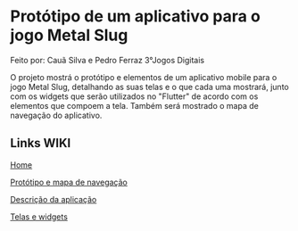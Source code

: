 # Protótipo de um aplicativo para o jogo Metal Slug
Feito por: Cauã Silva e Pedro Ferraz 3°Jogos Digitais

O projeto mostrá o protótipo e elementos de um aplicativo mobile para o jogo Metal Slug, detalhando as suas telas e o que cada uma mostrará, junto com os widgets que serão utilizados no "Flutter" de acordo com os elementos que compoem a tela. Também será mostrado o mapa de navegação do aplicativo.

## Links WIKI
[Home](https://github.com/CauaSilva28/PrototipoDeAplicativoJogo/wiki)

[Protótipo e mapa de navegação](https://github.com/CauaSilva28/PrototipoDeAplicativoJogo/wiki/Prot%C3%B3tipo-e-mapa-de-navega%C3%A7%C3%A3o)

[Descrição da aplicação](https://github.com/CauaSilva28/PrototipoDeAplicativoJogo/wiki/Descri%C3%A7%C3%A3o-da-aplica%C3%A7%C3%A3o)

[Telas e widgets](https://github.com/CauaSilva28/PrototipoDeAplicativoJogo/wiki/Telas-e-widgets-utilizados)
